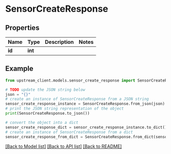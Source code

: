 # SensorCreateResponse


## Properties

Name | Type | Description | Notes
------------ | ------------- | ------------- | -------------
**id** | **int** |  | 

## Example

```python
from upstream_client.models.sensor_create_response import SensorCreateResponse

# TODO update the JSON string below
json = "{}"
# create an instance of SensorCreateResponse from a JSON string
sensor_create_response_instance = SensorCreateResponse.from_json(json)
# print the JSON string representation of the object
print(SensorCreateResponse.to_json())

# convert the object into a dict
sensor_create_response_dict = sensor_create_response_instance.to_dict()
# create an instance of SensorCreateResponse from a dict
sensor_create_response_from_dict = SensorCreateResponse.from_dict(sensor_create_response_dict)
```
[[Back to Model list]](../README.md#documentation-for-models) [[Back to API list]](../README.md#documentation-for-api-endpoints) [[Back to README]](../README.md)


